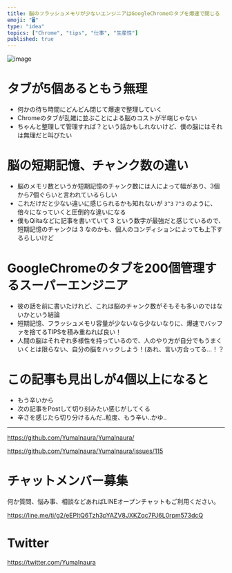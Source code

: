 ```yaml
---
title: 脳のフラッシュメモリが少ないエンジニアはGoogleChromeのタブを爆速で閉じる
emoji: "🖥"
type: "idea"
topics: ["Chrome", "tips", "仕事", "生産性"]
published: true
---
```


![image](https://user-images.githubusercontent.com/13635059/50569865-33c06800-0db5-11e9-8700-a08ceca1bd34.png)

# タブが5個あるともう無理

- 何かの待ち時間にどんどん閉じて爆速で整理していく
- Chromeのタブが乱雑に並ぶことによる脳のコストが半端じゃない
- ちゃんと整理して管理すれば？という話かもしれないけど、僕の脳にはそれは無理だと叫びたい

# 脳の短期記憶、チャンク数の違い

- 脳のメモリ数というか短期記憶のチャンク数には人によって幅があり、3個から7個ぐらいと言われているらしい
- これだけだと少ない違いに感じられるかも知れないが `3^3` `7^3` のように、倍々になっていくと圧倒的な違いになる
- 僕もQiitaなどに記事を書いていて 3 という数字が最強だと感じているので、短期記憶のチャンクは 3 なのかも、個人のコンディションによっても上下するらしいけど

# GoogleChromeのタブを200個管理するスーパーエンジニア

- 彼の話を前に書いたけれど、これは脳のチャンク数がそもそも多いのではないかという結論
- 短期記憶、フラッシュメモリ容量が少ないなら少ないなりに、爆速でバッファを捨てるTIPSを積み重ねれば良い！
- 人間の脳はそれぞれ多様性を持っているので、人のやり方が自分でもうまくいくとは限らない、自分の脳をハックしよう！(あれ、言い方合ってる…！？

# この記事も見出しが4個以上になると

- もう辛いから
- 次の記事をPostして切り刻みたい感じがしてくる
- 辛さを感じたら切り分けるんだ‥粒度、もう辛い‥かゆ‥


---

https://github.com/YumaInaura/YumaInaura/

https://github.com/YumaInaura/YumaInaura/issues/115








<!-- Update From Qiita API -->

# チャットメンバー募集


何か質問、悩み事、相談などあればLINEオープンチャットもご利用ください。

https://line.me/ti/g2/eEPltQ6Tzh3pYAZV8JXKZqc7PJ6L0rpm573dcQ





# Twitter


https://twitter.com/YumaInaura


<!-- Update From Qiita API -->


